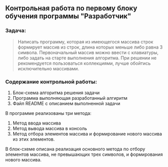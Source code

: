 ## Контрольная работа по первому блоку обучения программы "Разработчик"

### Задача:

> Написать программу, которая из имеющегося массива строк формирует массив из строк, длина которых меньше либо равна 3 символа. Первоначальный массив можно ввести с клавиатуры, либо задать на старте выполнения алгоритма. При решении не рекомендуется пользоваться коллекциями, лучше обойтись исключительно массивами.



### Содержание контрольной работы:

1. Блок-схема алгоритма решения задачи
2. Программа выполняющая разработанный алгиритм
3. Файл README с описанием выполненной задачи

В программе реализованы три метода: 
1. Метод ввода массива
2. Метод вывода массива в консоль
3. Метод отбора элементов массива и формирование нового массива из этих элементов.

В блок-схеме описана реализация основного метода по отбору элементов массива, не превышающих трех символов, и формирования нового массива.